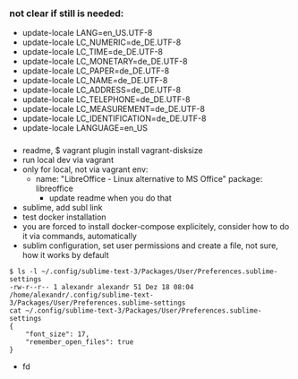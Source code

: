 ### not clear if still is needed:

- update-locale LANG=en_US.UTF-8
- update-locale LC_NUMERIC=de_DE.UTF-8
- update-locale LC_TIME=de_DE.UTF-8
- update-locale LC_MONETARY=de_DE.UTF-8
- update-locale LC_PAPER=de_DE.UTF-8
- update-locale LC_NAME=de_DE.UTF-8
- update-locale LC_ADDRESS=de_DE.UTF-8
- update-locale LC_TELEPHONE=de_DE.UTF-8
- update-locale LC_MEASUREMENT=de_DE.UTF-8
- update-locale LC_IDENTIFICATION=de_DE.UTF-8
- update-locale LANGUAGE=en_US

### 

- readme, $ vagrant plugin install vagrant-disksize
- run local dev via vagrant
- only for local, not via vagrant env:
  - name: "LibreOffice - Linux alternative to MS Office"
    package: libreoffice
    - update readme when you do that
- sublime, add subl link
- test docker installation
- you are forced to install docker-compose explicitely, consider how to do it via commands, automatically
- sublim configuration, set user permissions and create a file, not sure, how it works by default

```
$ ls -l ~/.config/sublime-text-3/Packages/User/Preferences.sublime-settings
-rw-r--r-- 1 alexandr alexandr 51 Dez 18 08:04 /home/alexandr/.config/sublime-text-3/Packages/User/Preferences.sublime-settings
cat ~/.config/sublime-text-3/Packages/User/Preferences.sublime-settings
{
	"font_size": 17,
	"remember_open_files": true
}
```
- fd